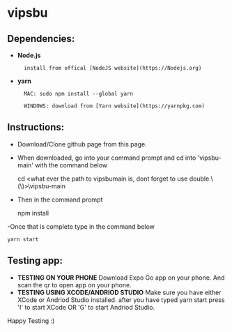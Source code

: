 # vipsbu



## Dependencies: 
* **Node.js**
    
    
        install from offical [NodeJS website](https://Nodejs.org)
* **yarn**
        
        MAC: sudo npm install --global yarn
        
        WINDOWS: download from [Yarn website](https://yarnpkg.com)

## Instructions:
- Download/Clone github page from this page.
- When downloaded, go into your command prompt and cd into 'vipsbu-main' with the command below

    cd <what ever the path to vipsbumain is, dont forget to use double \ (\\)>\\vipsbu-main

- Then in the command prompt

    npm install

-Once that is complete type in the command below

    yarn start

## Testing app:

- **TESTING ON YOUR PHONE** 
        Download Expo Go app on your phone. And scan the qr to open app on your phone.
- **TESTING USING XCODE/ANDRIOD STUDIO**
        Make sure you have either XCode or Andriod Studio installed.
        after you have typed yarn start press 'I' to start XCode OR 'G' to start Andriod Studio.

Happy Testing :)

